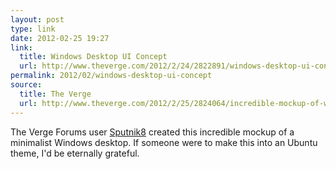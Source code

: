 ```yaml
---
layout: post
type: link
date: 2012-02-25 19:27
link: 
  title: Windows Desktop UI Concept
  url: http://www.theverge.com/2012/2/24/2822891/windows-desktop-ui-concept
permalink: 2012/02/windows-desktop-ui-concept
source: 
  title: The Verge
  url: http://www.theverge.com/2012/2/25/2824064/incredible-mockup-of-windows-desktop-gone-metro
---
```


The Verge Forums user [Sputnik8](http://www.theverge.com/users/Sputnik8) created this incredible mockup of a minimalist Windows desktop. If someone were to make this into an Ubuntu theme, I'd be eternally grateful.

